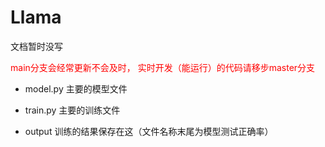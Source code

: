 # Llama

文档暂时没写 

<font style="color: red;">main分支会经常更新不会及时， 实时开发（能运行）的代码请移步master分支</font>

- model.py 主要的模型文件
  
- train.py 主要的训练文件
  
- output 训练的结果保存在这（文件名称末尾为模型测试正确率）
